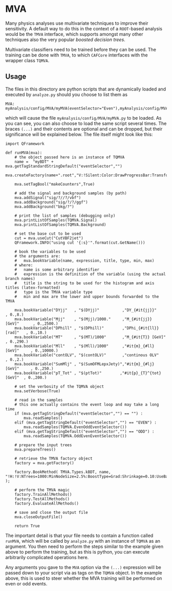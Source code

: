 MVA
=========================

Many physics analyses use multivariate techniques to improve their
sensitivity. A default way to do this in the context of a `ROOT`-based
analysis would be the `TMVA` interface, which supports amongst many
other techniques also the very popular *boosted decision trees*.

Multivariate classifiers need to be trained before they can be
used. The training can be done with `TMVA`, to which `CAFCore`
interfaces with the wrapper class `TQMVA`.

Usage
--------------------

The files in this directory are python scripts that are dynamically
loaded and executed by `analyze.py` should you choose to list them as

    MVA: myAnalysis/config/MVA/myMVA(eventSelector="Even"),myAnalysis/config/MVA/myMVA(eventSelector="Odd")

which will cause the file `myAnalysis/config/MVA/myMVA.py` to be
loaded. As you can see, you can also choose to load the same script
several times. The braces `(...)` and their contents are optional and
can be dropped, but their significance will be explained below. The
file itself might look like this:

    import QFramework

    def runMVA(mva):
        # the object passed here is an instance of TQMVA
        name =  "myBDT" + mva.getTagStandardStringDefault("eventSelector","")
        mva.createFactory(name+".root","V:!Silent:Color:DrawProgressBar:Transformations=I:AnalysisType=Classification")
    
        mva.setTagBool("makeCounters",True)
    
        # add the signal and background samples (by path)
        mva.addSignal("sig/?//?/vbf")
        mva.addBackground("sig/?/?/ggf")
        mva.addBackground("bkg/?")

        # print the list of samples (debugging only)
        mva.printListOfSamples(TQMVA.Signal)
        mva.printListOfSamples(TQMVA.Background)
    
        # set the base cut to be used
        cut = mva.useCut("CutVBF2jet")
        QFramework.INFO("using cut '{:s}'".format(cut.GetName()))
    
        # book the variables to be used
        # the arguments are:
        #   mva.bookVariable(name, expression, title, type, min, max)
        # where:
        #   name is some arbitrary identifier
        #   expression is the definition of the variable (using the actual branch names)
        #   title is the string to be used for the histogram and axis titles (latex-formatted)
        #   type is the TMVA variable type
        #   min and max are the lower and upper bounds forwarded to the TMVA
    
        mva.bookVariable("DYjj"   , "$(DYjj)"          ,"DY_{#it{jj}}"           , 0.,8.)
        mva.bookVariable("Mjj"    , "$(Mjj)/1000."     ,"M_{#it{jj}} [GeV]"      , 0.,2500.)
        mva.bookVariable("DPhill" , "$(DPhill)"        ,"DPhi_{#it{ll}} [rad]"   , 0.,10.)
        mva.bookVariable("MT"     , "$(MT)/1000"       ,"M_{#it{T}} [GeV]"       , 0.,290.)
        mva.bookVariable("Mll"    , "$(Mll)/1000"      ,"#it{m}_{#ll} [GeV]"     , 0.,10000.)
        mva.bookVariable("contOLV", "$(contOLV)"       ,"continous OLV"          , 0.,2.)
        mva.bookVariable("SumMlj" , "$(SumOFMLepxJety)","#it{m}_{#lj} [GeV]"     , 0.,250.)
        mva.bookVariable("pT_Tot" , "$(ptTot)"        ,"#it{p}_{T}^{tot} [GeV]"  , 0.,200.)
  
        # set the verbosity of the TQMVA object
        mva.setVerbose(True)
  
        # read in the samples 
        # this one actually contains the event loop and may take a long time
        if (mva.getTagStringDefault("eventSelector","") == "") :
            mva.readSamples()
        elif (mva.getTagStringDefault("eventSelector","") == "EVEN") :
            mva.readSamples(TQMVA.EvenOddEventSelector())
        elif (mva.getTagStringDefault("eventSelector","") == "ODD") :
            mva.readSamples(TQMVA.OddEvenEventSelector())
  
        # prepare the input trees
        mva.prepareTrees()
      
        # retrieve the TMVA factory object
        factory = mva.getFactory()
    
        factory.BookMethod( TMVA.Types.kBDT, name, "!H:!V:NTrees=1000:MinNodeSize=2.5%:BoostType=Grad:Shrinkage=0.10:UseBaggedBoost:BaggedSampleFraction=0.5:DoBoostMonitor:MaxDepth=3:NegWeightTreatment=IgnoreNegWeightsInTraining" );	
  
        # perform the TMVA magic
        factory.TrainAllMethods()
        factory.TestAllMethods()
        factory.EvaluateAllMethods()
  
        # save and close the output file
        mva.closeOutputFile()
  
        return True

The important detail is that your file needs to contain a function
called `runMVA`, which will be called by `analyze.py` with an instance
of `TQMVA` as an argument. You then need to perform the steps similar
to the example given above to perform the training, but as this is
python, you can execute arbitrarily complicated operations here. 

Any arguments you gave to the `MVA` option via the `(...)` expression
will be passed down to your script via as tags on the `TQMVA`
object. In the example above, this is used to steer whether the MVA
training will be performed on even or odd events.
